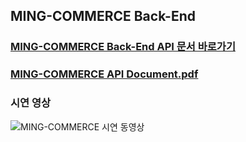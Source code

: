 ## MING-COMMERCE Back-End

### [MING-COMMERCE Back-End API 문서 바로가기](https://api.mingcommerce.net/docs/index.html)
### [MING-COMMERCE API Document.pdf](./Ming%20Commerce%20API%20Document.pdf)

### 시연 영상
<img src="https://user-images.githubusercontent.com/82166132/224523201-f1a9f8f3-7ba6-4b34-af75-f9936abfa90b.mp4" alt="MING-COMMERCE 시연 동영상">

